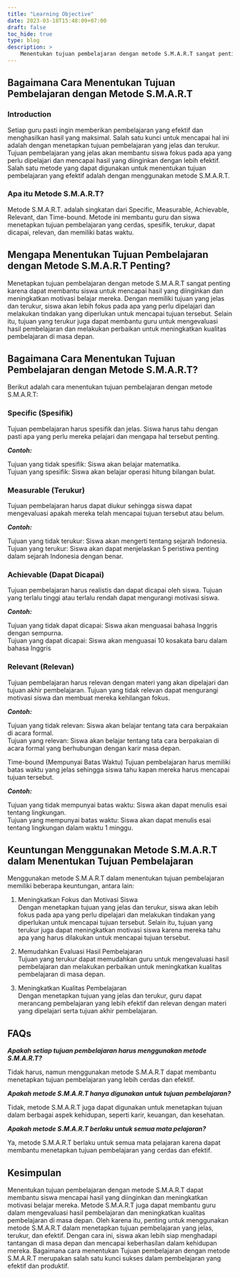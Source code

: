 ```yaml
---
title: "Learning Objective"
date: 2023-03-18T15:48:09+07:00
draft: false
toc_hide: true
type: blog
description: >
    Menentukan tujuan pembelajaran dengan metode S.M.A.R.T sangat penting agar siswa dapat mencapai hasil yang diinginkan. Pelajari bagaimana cara menetapkan tujuan yang cerdas dan efektif dengan metode S.M.A.R.T.
---
```


## Bagaimana Cara Menentukan Tujuan Pembelajaran dengan Metode S.M.A.R.T

### Introduction

Setiap guru pasti ingin memberikan pembelajaran yang efektif dan menghasilkan hasil yang maksimal. Salah satu kunci untuk mencapai hal ini adalah dengan menetapkan tujuan pembelajaran yang jelas dan terukur. Tujuan pembelajaran yang jelas akan membantu siswa fokus pada apa yang perlu dipelajari dan mencapai hasil yang diinginkan dengan lebih efektif. Salah satu metode yang dapat digunakan untuk menentukan tujuan pembelajaran yang efektif adalah dengan menggunakan metode S.M.A.R.T.

### Apa itu Metode S.M.A.R.T?

Metode S.M.A.R.T. adalah singkatan dari Specific, Measurable, Achievable, Relevant, dan Time-bound. Metode ini membantu guru dan siswa menetapkan tujuan pembelajaran yang cerdas, spesifik, terukur, dapat dicapai, relevan, dan memiliki batas waktu.

## Mengapa Menentukan Tujuan Pembelajaran dengan Metode S.M.A.R.T Penting?

Menetapkan tujuan pembelajaran dengan metode S.M.A.R.T sangat penting karena dapat membantu siswa untuk mencapai hasil yang diinginkan dan meningkatkan motivasi belajar mereka. Dengan memiliki tujuan yang jelas dan terukur, siswa akan lebih fokus pada apa yang perlu dipelajari dan melakukan tindakan yang diperlukan untuk mencapai tujuan tersebut. Selain itu, tujuan yang terukur juga dapat membantu guru untuk mengevaluasi hasil pembelajaran dan melakukan perbaikan untuk meningkatkan kualitas pembelajaran di masa depan.

## Bagaimana Cara Menentukan Tujuan Pembelajaran dengan Metode S.M.A.R.T?

Berikut adalah cara menentukan tujuan pembelajaran dengan metode S.M.A.R.T:

### Specific (Spesifik)

Tujuan pembelajaran harus spesifik dan jelas. Siswa harus tahu dengan pasti apa yang perlu mereka pelajari dan mengapa hal tersebut penting.

***Contoh:***

Tujuan yang tidak spesifik: Siswa akan belajar matematika.\
Tujuan yang spesifik: Siswa akan belajar operasi hitung bilangan bulat.

### Measurable (Terukur)

Tujuan pembelajaran harus dapat diukur sehingga siswa dapat mengevaluasi apakah mereka telah mencapai tujuan tersebut atau belum.

***Contoh:***

Tujuan yang tidak terukur: Siswa akan mengerti tentang sejarah Indonesia.\
Tujuan yang terukur: Siswa akan dapat menjelaskan 5 peristiwa penting dalam sejarah Indonesia dengan benar.

### Achievable (Dapat Dicapai)

Tujuan pembelajaran harus realistis dan dapat dicapai oleh siswa. Tujuan yang terlalu tinggi atau terlalu rendah dapat mengurangi motivasi siswa.

***Contoh:***

Tujuan yang tidak dapat dicapai: Siswa akan menguasai bahasa Inggris dengan sempurna.\
Tujuan yang dapat dicapai: Siswa akan menguasai 10 kosakata baru dalam bahasa Inggris

### Relevant (Relevan)

Tujuan pembelajaran harus relevan dengan materi yang akan dipelajari dan tujuan akhir pembelajaran. Tujuan yang tidak relevan dapat mengurangi motivasi siswa dan membuat mereka kehilangan fokus.

***Contoh:***

Tujuan yang tidak relevan: Siswa akan belajar tentang tata cara berpakaian di acara formal.\
Tujuan yang relevan: Siswa akan belajar tentang tata cara berpakaian di acara formal yang berhubungan dengan karir masa depan.

Time-bound (Mempunyai Batas Waktu)
Tujuan pembelajaran harus memiliki batas waktu yang jelas sehingga siswa tahu kapan mereka harus mencapai tujuan tersebut.

***Contoh:***

Tujuan yang tidak mempunyai batas waktu: Siswa akan dapat menulis esai tentang lingkungan.\
Tujuan yang mempunyai batas waktu: Siswa akan dapat menulis esai tentang lingkungan dalam waktu 1 minggu.

## Keuntungan Menggunakan Metode S.M.A.R.T dalam Menentukan Tujuan Pembelajaran

Menggunakan metode S.M.A.R.T dalam menentukan tujuan pembelajaran memiliki beberapa keuntungan, antara lain:

1. Meningkatkan Fokus dan Motivasi Siswa\
Dengan menetapkan tujuan yang jelas dan terukur, siswa akan lebih fokus pada apa yang perlu dipelajari dan melakukan tindakan yang diperlukan untuk mencapai tujuan tersebut. Selain itu, tujuan yang terukur juga dapat meningkatkan motivasi siswa karena mereka tahu apa yang harus dilakukan untuk mencapai tujuan tersebut.

2. Memudahkan Evaluasi Hasil Pembelajaran\
Tujuan yang terukur dapat memudahkan guru untuk mengevaluasi hasil pembelajaran dan melakukan perbaikan untuk meningkatkan kualitas pembelajaran di masa depan.

3. Meningkatkan Kualitas Pembelajaran\
Dengan menetapkan tujuan yang jelas dan terukur, guru dapat merancang pembelajaran yang lebih efektif dan relevan dengan materi yang dipelajari serta tujuan akhir pembelajaran.

## FAQs

***Apakah setiap tujuan pembelajaran harus menggunakan metode S.M.A.R.T?***

Tidak harus, namun menggunakan metode S.M.A.R.T dapat membantu menetapkan tujuan pembelajaran yang lebih cerdas dan efektif.

***Apakah metode S.M.A.R.T hanya digunakan untuk tujuan pembelajaran?***

Tidak, metode S.M.A.R.T juga dapat digunakan untuk menetapkan tujuan dalam berbagai aspek kehidupan, seperti karir, keuangan, dan kesehatan.

***Apakah metode S.M.A.R.T berlaku untuk semua mata pelajaran?***

Ya, metode S.M.A.R.T berlaku untuk semua mata pelajaran karena dapat membantu menetapkan tujuan pembelajaran yang cerdas dan efektif.

## Kesimpulan

Menentukan tujuan pembelajaran dengan metode S.M.A.R.T dapat membantu siswa mencapai hasil yang diinginkan dan meningkatkan motivasi belajar mereka. Metode S.M.A.R.T juga dapat membantu guru dalam mengevaluasi hasil pembelajaran dan meningkatkan kualitas pembelajaran di masa depan. Oleh karena itu, penting untuk menggunakan metode S.M.A.R.T dalam menetapkan tujuan pembelajaran yang jelas, terukur, dan efektif. Dengan cara ini, siswa akan lebih siap menghadapi tantangan di masa depan dan mencapai keberhasilan dalam kehidupan mereka. Bagaimana cara menentukan Tujuan pembelajaran dengan metode S.M.A.R.T merupakan salah satu kunci sukses dalam pembelajaran yang efektif dan produktif.
